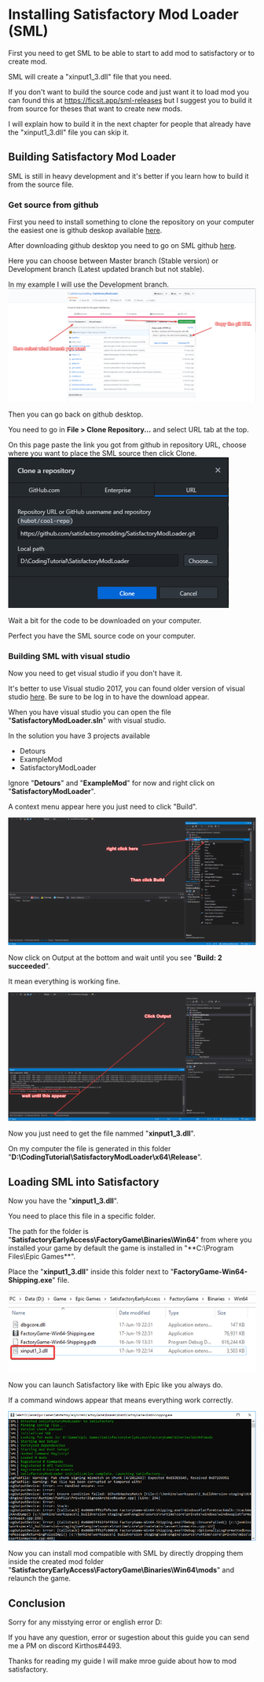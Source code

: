 # Installing Satisfactory Mod Loader (SML)

First you need to get SML to be able to start to add mod to satisfactory or to create mod.

SML will create a "xinput1_3.dll" file that you need.

If you don't want to build the source code and just want it to load mod you can found this at https://ficsit.app/sml-releases but I suggest you to build it from source for theses that want to create new mods.

I will explain how to build it in the next chapter for people that already have the "xinput1_3.dll" file you can skip it.

## Building Satisfactory Mod Loader

SML is still in heavy development and it's better if you learn how to build it from the source file.

### Get source from github

First you need to install something to clone the repository on your computer the easiest one is github deskop available [here](https://desktop.github.com/).

After downloading github desktop you need to go on SML github [here](https://github.com/satisfactorymodding/SatisfactoryModLoader).

Here you can choose between Master branch (Stable version) or Development branch (Latest updated branch but not stable).

In my example I will use the Development branch.
![alt text](https://github.com/jcornill/SatisfactoryModdingGuide/blob/master/GitHub_SMLDownload.png "GitHub_SMLDownload")

Then you can go back on github desktop.

You need to go in **File > Clone Repository...** and select URL tab at the top.

On this page paste the link you got from github in repository URL, choose where you want to place the SML source then click Clone.
![alt text](https://github.com/jcornill/SatisfactoryModdingGuide/blob/master/GitHubDesktop_clone.png "GitHubDesktop_clone")

Wait a bit for the code to be downloaded on your computer.

Perfect you have the SML source code on your computer.

### Building SML with visual studio

Now you need to get visual studio if you don't have it.

It's better to use Visual studio 2017, you can found older version of visual studio [here](https://my.visualstudio.com/Downloads?q=visual%20studio%202017&wt.mc_id=o~msft~vscom~older-downloads). Be sure to be log in to have the download appear.

When you have visual studio you can open the file "**SatisfactoryModLoader.sln**" with visual studio.

In the solution you have 3 projects available
+ Detours
+ ExampleMod
+ SatisfactoryModLoader

Ignore "**Detours**" and "**ExampleMod**" for now and right click on "**SatisfactoryModLoader**".

A context menu appear here you just need to click "Build".

![alt text](https://github.com/jcornill/SatisfactoryModdingGuide/blob/master/visualStudio_Build.png "visualStudio_Build")

Now click on Output at the bottom and wait until you see "**Build: 2 succeeded**".

It mean everything is working fine.

![alt text](https://github.com/jcornill/SatisfactoryModdingGuide/blob/master/VisualStudio_Output.png "VisualStudio_Output")

Now you just need to get the file nammed "**xinput1_3.dll**".

On my computer the file is generated in this folder "**D:\CodingTutorial\SatisfactoryModLoader\x64\Release**".

## Loading SML into Satisfactory

Now you have the "**xinput1_3.dll**".

You need to place this file in a specific folder.

The path for the folder is "**SatisfactoryEarlyAccess\FactoryGame\Binaries\Win64**" from where you installed your game by default the game is installed in "**C:\Program Files\Epic Games\**".

Place the "**xinput1_3.dll**" inside this folder next to "**FactoryGame-Win64-Shipping.exe**" file.

![alt text](https://github.com/jcornill/SatisfactoryModdingGuide/blob/master/Xinput.png "Xinput")

Now you can launch Satisfactory like with Epic like you always do.

If a command windows appear that means everything work correctly.

![alt text](https://github.com/jcornill/SatisfactoryModdingGuide/blob/master/Console.png "console")

Now you can install mod compatible with SML by directly dropping them inside the created mod folder "**SatisfactoryEarlyAccess\FactoryGame\Binaries\Win64\mods**" and relaunch the game.

## Conclusion


Sorry for any misstying error or english error D:

If you have any question, error or sugestion about this guide you can send me a PM on discord Kirthos#4493.

Thanks for reading my guide I will make mroe guide about how to mod satisfactory.
